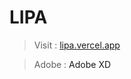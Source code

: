 # LIPA

> Visit : <a href="https://lipa.vercel.app">lipa.vercel.app</a> <br/>

>Adobe : <a gref="https://xd.adobe.com/view/c7c7de7a-86ff-4ffa-9719-694412d67caa-9294/grid/">Adobe XD</a>
